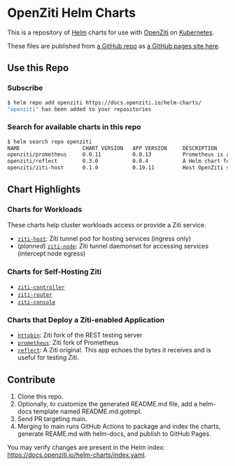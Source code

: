 # OpenZiti Helm Charts

This is a repository of [Helm](https://helm.sh/) charts for use with [OpenZiti](https://docs.openziti.io) on [Kubernetes](https://kubernetes.io/).

These files are published from [a GitHub repo](https://github.com/openziti/helm-charts/#readme) as [a GitHub pages site here](https://docs.openziti.io/helm-charts/).

## Use this Repo

### Subscribe

```bash
$ helm repo add openziti https://docs.openziti.io/helm-charts/
"openziti" has been added to your repositories                         
```

### Search for available charts in this repo

```bash
$ helm search repo openziti
NAME                    CHART VERSION   APP VERSION     DESCRIPTION                                       
openziti/prometheus     0.0.11          0.0.13          Prometheus is a monitoring system and time seri...
openziti/reflect        0.3.0           0.0.4           A Helm chart for Kubernetes                       
openziti/ziti-host      0.1.0           0.19.11         Host OpenZiti services with a tunneler pod                 
```

## Chart Highlights

### Charts for Workloads

These charts help cluster workloads access or provide a Ziti service.

* [`ziti-host`](./charts/ziti-host/README.md): Ziti tunnel pod for hosting services (ingress only)
* (*planned*) [`ziti-node`](./charts/ziti-node/README.md): Ziti tunnel daemonset for accessing services (intercept node egress)

### Charts for Self-Hosting Ziti

* [`ziti-controller`](./charts/ziti-controller/README.md)
* [`ziti-router`](./charts/ziti-router/README.md)
* [`ziti-console`](./charts/ziti-console/README.md)

### Charts that Deploy a Ziti-enabled Application

* [`httpbin`](./charts/httpbin/README.md): Ziti fork of the REST testing server
* [`prometheus`](./charts/prometheus/README.md): Ziti fork of Prometheus
* [`reflect`](./charts/reflect/README.md): A Ziti original. This app echoes the bytes it receives and is useful for testing Ziti.

## Contribute

1. Clone this repo.
1. Optionally, to customize the generated README.md file, add a helm-docs template named README.md.gotmpl.
1. Send PR targeting main.
1. Merging to main runs GitHub Actions to package and index the charts, generate REAME.md with helm-docs, and publish to GitHub Pages.

You may verify changes are present in the Helm index: https://docs.openziti.io/helm-charts/index.yaml.

